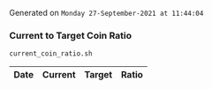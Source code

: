 Generated on `Monday 27-September-2021 at 11:44:04`

### Current to Target Coin Ratio
`current_coin_ratio.sh`

Date|Current|Target|Ratio
---|---|---|---
